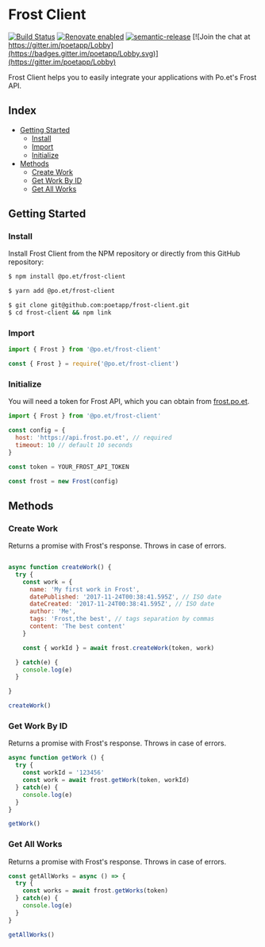 # Frost Client

[![Build Status](https://travis-ci.org/poetapp/frost-client.svg?branch=master)](https://travis-ci.org/poetapp/frost-client)
[![Renovate enabled](https://img.shields.io/badge/renovate-enabled-brightgreen.svg)](https://renovatebot.com/)
[![semantic-release](https://img.shields.io/badge/%20%20%F0%9F%93%A6%F0%9F%9A%80-semantic--release-e10079.svg)](https://github.com/semantic-release/semantic-release)
[![Join the chat at https://gitter.im/poetapp/Lobby](https://badges.gitter.im/poetapp/Lobby.svg)](https://gitter.im/poetapp/Lobby)

Frost Client helps you to easily integrate your applications with Po.et's Frost API.

## Index

- [Getting Started](#getting-started)
    - [Install](#install)
    - [Import](#import)
    - [Initialize](#initialize)
- [Methods](#methods)
    - [Create Work](#create-work)
    - [Get Work By ID](#get-work-by-id)
    - [Get All Works](#get-all-works)

## Getting Started

### Install

Install Frost Client from the NPM repository or directly from this GitHub repository:

```bash
$ npm install @po.et/frost-client
```

```bash
$ yarn add @po.et/frost-client
```

```bash
$ git clone git@github.com:poetapp/frost-client.git
$ cd frost-client && npm link
```

### Import

```javascript
import { Frost } from '@po.et/frost-client'
```

```javascript
const { Frost } = require('@po.et/frost-client')
```

### Initialize

You will need a token for Frost API, which you can obtain from [frost.po.et](https://frost.po.et).

```javascript
import { Frost } from '@po.et/frost-client'

const config = {
  host: 'https://api.frost.po.et', // required
  timeout: 10 // default 10 seconds
}

const token = YOUR_FROST_API_TOKEN

const frost = new Frost(config)
```

## Methods

### Create Work
Returns a promise with Frost's response. Throws in case of errors.

```javascript

async function createWork() {
  try {
    const work = {
      name: 'My first work in Frost',
      datePublished: '2017-11-24T00:38:41.595Z', // ISO date
      dateCreated: '2017-11-24T00:38:41.595Z', // ISO date
      author: 'Me',
      tags: 'Frost,the best', // tags separation by commas
      content: 'The best content'
    }

    const { workId } = await frost.createWork(token, work)

  } catch(e) {
    console.log(e)
  }

}

createWork()

```

### Get Work By ID

Returns a promise with Frost's response. Throws in case of errors.

```javascript
async function getWork () {
  try {
    const workId = '123456'
    const work = await frost.getWork(token, workId)
  } catch(e) {
    console.log(e)
  }
}

getWork()
```

### Get All Works

Returns a promise with Frost's response. Throws in case of errors.

```javascript
const getAllWorks = async () => {
  try {
    const works = await frost.getWorks(token)
  } catch(e) {
    console.log(e)
  }
}

getAllWorks()

```
